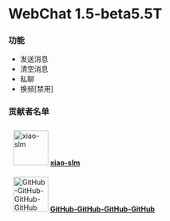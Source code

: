 

<h1>WebChat 1.5-beta5.5T</h1>
<h3>功能</h3>

- 发送消息
- 清空消息
- 私聊
- 换频[禁用]

<h3>贡献者名单</h3>
<div style="display: inline-block;margin: 0px;padding: 10px;">
  <img src="https://avatars.githubusercontent.com/u/146796722" alt="xiao-slm" width="70" height="70" />
  <a href="https://github.com/xiao-slm"><b>xiao-slm</b></a>
</div>
<br/>
<div style="display: inline-block;margin: 0px;padding: 10px;">
  <img src="https://avatars.githubusercontent.com/u/122277749" alt="GitHub-GitHub-GitHub-GitHub" width="70" height="70" />
  <a href="https://github.com/GitHub-GitHub-GitHub-GitHub"><b>GitHub-GitHub-GitHub-GitHub</b></a>
</div>

